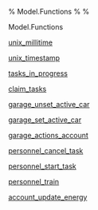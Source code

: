 % Model.Functions
% 
% 

Model.Functions

[unix\_millitime](Model-Functions.html#v:unix_millitime)

[unix\_timestamp](Model-Functions.html#v:unix_timestamp)

[tasks\_in\_progress](Model-Functions.html#v:tasks_in_progress)

[claim\_tasks](Model-Functions.html#v:claim_tasks)

[garage\_unset\_active\_car](Model-Functions.html#v:garage_unset_active_car)

[garage\_set\_active\_car](Model-Functions.html#v:garage_set_active_car)

[garage\_actions\_account](Model-Functions.html#v:garage_actions_account)

[personnel\_cancel\_task](Model-Functions.html#v:personnel_cancel_task)

[personnel\_start\_task](Model-Functions.html#v:personnel_start_task)

[personnel\_train](Model-Functions.html#v:personnel_train)

[account\_update\_energy](Model-Functions.html#v:account_update_energy)
